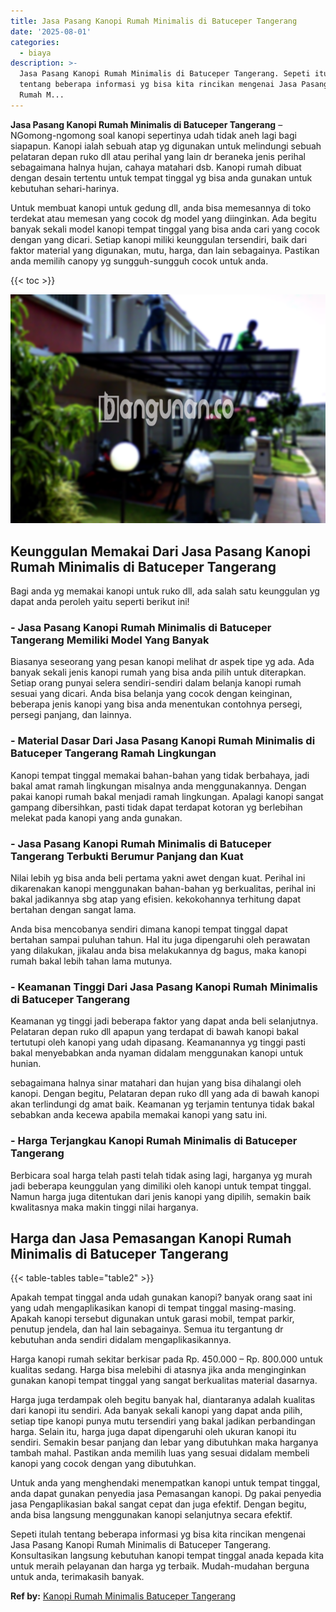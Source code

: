 ```yaml
---
title: Jasa Pasang Kanopi Rumah Minimalis di Batuceper Tangerang
date: '2025-08-01'
categories:
  - biaya
description: >-
  Jasa Pasang Kanopi Rumah Minimalis di Batuceper Tangerang. Sepeti itulah
  tentang beberapa informasi yg bisa kita rincikan mengenai Jasa Pasang Kanopi
  Rumah M...
---
```


**Jasa Pasang Kanopi Rumah Minimalis di Batuceper Tangerang** – NGomong-ngomong soal kanopi sepertinya udah tidak aneh lagi bagi siapapun. Kanopi ialah sebuah atap yg digunakan untuk melindungi sebuah pelataran depan ruko dll atau perihal yang lain dr beraneka jenis perihal sebagaimana halnya hujan, cahaya matahari dsb. Kanopi rumah dibuat dengan desain tertentu untuk tempat tinggal yg bisa anda gunakan untuk kebutuhan sehari-harinya.

Untuk membuat kanopi untuk gedung dll, anda bisa memesannya di toko terdekat atau memesan yang cocok dg model yang diinginkan. Ada begitu banyak sekali model kanopi tempat tinggal yang bisa anda cari yang cocok dengan yang dicari. Setiap kanopi miliki keunggulan tersendiri, baik dari faktor material yang digunakan, mutu, harga, dan lain sebagainya. Pastikan anda memilih canopy yg sungguh-sungguh cocok untuk anda.

{{< toc >}}

![Jasa Pasang Kanopi Rumah Minimalis di Batuceper Tangerang](/images/harga-kanopi-minimalis-47.png)

## Keunggulan Memakai Dari Jasa Pasang Kanopi Rumah Minimalis di Batuceper Tangerang

Bagi anda yg memakai kanopi untuk ruko dll, ada salah satu keunggulan yg dapat anda peroleh yaitu seperti berikut ini!

### \- Jasa Pasang Kanopi Rumah Minimalis di Batuceper Tangerang Memiliki Model Yang Banyak

Biasanya seseorang yang pesan kanopi melihat dr aspek tipe yg ada. Ada banyak sekali jenis kanopi rumah yang bisa anda pilih untuk diterapkan. Setiap orang punyai selera sendiri-sendiri dalam belanja kanopi rumah sesuai yang dicari. Anda bisa belanja yang cocok dengan keinginan, beberapa jenis kanopi yang bisa anda menentukan contohnya persegi, persegi panjang, dan lainnya.

### \- Material Dasar Dari Jasa Pasang Kanopi Rumah Minimalis di Batuceper Tangerang Ramah Lingkungan

Kanopi tempat tinggal memakai bahan-bahan yang tidak berbahaya, jadi bakal amat ramah lingkungan misalnya anda menggunakannya. Dengan pakai kanopi rumah bakal menjadi ramah lingkungan. Apalagi kanopi sangat gampang dibersihkan, pasti tidak dapat terdapat kotoran yg berlebihan melekat pada kanopi yang anda gunakan.

### \- Jasa Pasang Kanopi Rumah Minimalis di Batuceper Tangerang Terbukti Berumur Panjang dan Kuat

Nilai lebih yg bisa anda beli pertama yakni awet dengan kuat. Perihal ini dikarenakan kanopi menggunakan bahan-bahan yg berkualitas, perihal ini bakal jadikannya sbg atap yang efisien. kekokohannya terhitung dapat bertahan dengan sangat lama.

Anda bisa mencobanya sendiri dimana kanopi tempat tinggal dapat bertahan sampai puluhan tahun. Hal itu juga dipengaruhi oleh perawatan yang dilakukan, jikalau anda bisa melakukannya dg bagus, maka kanopi rumah bakal lebih tahan lama mutunya.

### \- Keamanan Tinggi Dari Jasa Pasang Kanopi Rumah Minimalis di Batuceper Tangerang

Keamanan yg tinggi jadi beberapa faktor yang dapat anda beli selanjutnya. Pelataran depan ruko dll apapun yang terdapat di bawah kanopi bakal tertutupi oleh kanopi yang udah dipasang. Keamanannya yg tinggi pasti bakal menyebabkan anda nyaman didalam menggunakan kanopi untuk hunian.

sebagaimana halnya sinar matahari dan hujan yang bisa dihalangi oleh kanopi. Dengan begitu, Pelataran depan ruko dll yang ada di bawah kanopi akan terlindungi dg amat baik. Keamanan yg terjamin tentunya tidak bakal sebabkan anda kecewa apabila memakai kanopi yang satu ini.

### \- Harga Terjangkau Kanopi Rumah Minimalis di Batuceper Tangerang

Berbicara soal harga telah pasti telah tidak asing lagi, harganya yg murah jadi beberapa keunggulan yang dimiliki oleh kanopi untuk tempat tinggal. Namun harga juga ditentukan dari jenis kanopi yang dipilih, semakin baik kwalitasnya maka makin tinggi nilai harganya.

## Harga dan Jasa Pemasangan Kanopi Rumah Minimalis di Batuceper Tangerang

{{< table-tables table="table2" >}}

Apakah tempat tinggal anda udah gunakan kanopi? banyak orang saat ini yang udah mengaplikasikan kanopi di tempat tinggal masing-masing. Apakah kanopi tersebut digunakan untuk garasi mobil, tempat parkir, penutup jendela, dan hal lain sebagainya. Semua itu tergantung dr kebutuhan anda sendiri didalam mengaplikasikannya.

Harga kanopi rumah sekitar berkisar pada Rp. 450.000 – Rp. 800.000 untuk kualitas sedang. Harga bisa melebihi di atasnya jika anda menginginkan gunakan kanopi tempat tinggal yang sangat berkualitas material dasarnya.

Harga juga terdampak oleh begitu banyak hal, diantaranya adalah kualitas dari kanopi itu sendiri. Ada banyak sekali kanopi yang dapat anda pilih, setiap tipe kanopi punya mutu tersendiri yang bakal jadikan perbandingan harga. Selain itu, harga juga dapat dipengaruhi oleh ukuran kanopi itu sendiri. Semakin besar panjang dan lebar yang dibutuhkan maka harganya tambah mahal. Pastikan anda memilih luas yang sesuai didalam membeli kanopi yang cocok dengan yang dibutuhkan.

Untuk anda yang menghendaki menempatkan kanopi untuk tempat tinggal, anda dapat gunakan penyedia jasa Pemasangan kanopi. Dg pakai penyedia jasa Pengaplikasian bakal sangat cepat dan juga efektif. Dengan begitu, anda bisa langsung menggunakan kanopi selanjutnya secara efektif.

Sepeti itulah tentang beberapa informasi yg bisa kita rincikan mengenai Jasa Pasang Kanopi Rumah Minimalis di Batuceper Tangerang. Konsultasikan langsung kebutuhan kanopi tempat tinggal anada kepada kita untuk meraih pelayanan dan harga yg terbaik. Mudah-mudahan berguna untuk anda, terimakasih banyak.

**Ref by:**  [Kanopi Rumah Minimalis Batuceper Tangerang](https://id.wikipedia.org/wiki/Kanopi)
